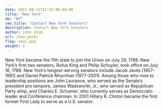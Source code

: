 ```yaml
---
date: 2021-09-11T11:55:00-04:00
title: "New York"
ab: "NY"
seo_title: "Contact New York Senators"
description: Contact New York Senators
author: john shim
url: /new-york/
flag: seal.png
weight: 1
---
```


New York became the 11th state to join the Union on July 26, 1788. New York’s first two senators, Rufus King and Philip Schuyler, took office on July 16, 1789. New York’s longest-serving senators include Jacob Javits (1957-1981) and Daniel Patrick Moynihan (1977-2001). Among those who rose to leadership positions are John Laurance, who served as the Senate’s president pro tempore, James Wadsworth, Jr., who served as Republican Party whip, and Charles E. Schumer, who currently serves as Democratic leader and Conference chairman. In 2001 Hillary R. Clinton became the first former First Lady to serve as a U.S. senator.